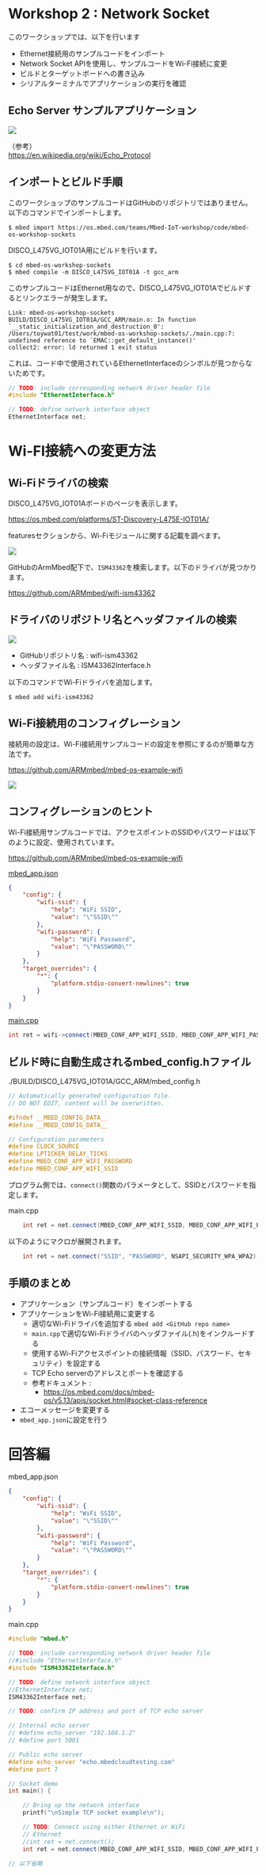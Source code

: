 # Workshop 2 : Network Socket

このワークショップでは、以下を行います

* Ethernet接続用のサンプルコードをインポート
* Network Socket APIを使用し、サンプルコードをWi-Fi接続に変更
* ビルドとターゲットボードへの書き込み
* シリアルターミナルでアプリケーションの実行を確認

## Echo Server サンプルアプリケーション

![](./pict/echoserver.png)

（参考）  
https://en.wikipedia.org/wiki/Echo_Protocol

## インポートとビルド手順

このワークショップのサンプルコードはGitHubのリポジトリではありません。以下のコマンドでインポートします。

```
$ mbed import https://os.mbed.com/teams/Mbed-IoT-workshop/code/mbed-os-workshop-sockets
```
DISCO_L475VG_IOT01A用にビルドを行います。
```
$ cd mbed-os-workshop-sockets
$ mbed compile -m DISCO_L475VG_IOT01A -t gcc_arm
```

このサンプルコードはEthernet用なので、DISCO_L475VG_IOT01Aでビルドするとリンクエラーが発生します。

```
Link: mbed-os-workshop-sockets
BUILD/DISCO_L475VG_IOT01A/GCC_ARM/main.o: In function `__static_initialization_and_destruction_0':
/Users/toywat01/test/work/mbed-os-workshop-sockets/./main.cpp:7: undefined reference to `EMAC::get_default_instance()'
collect2: error: ld returned 1 exit status
```
これは、コード中で使用されているEthernetInterfaceのシンボルが見つからないためです。

```cpp
// TODO: include corresponding network driver header file
#include "EthernetInterface.h"

// TODO: define network interface object
EthernetInterface net;
```

# Wi-FI接続への変更方法

## Wi-Fiドライバの検索

DISCO_L475VG_IOT01Aボードのページを表示します。  

https://os.mbed.com/platforms/ST-Discovery-L475E-IOT01A/

featuresセクションから、Wi-Fiモジュールに関する記載を調べます。

![](./pict/wifi.png)

GitHubのArmMbed配下で、`ISM43362`を検索します。以下のドライバが見つかります。

https://github.com/ARMmbed/wifi-ism43362

## ドライバのリポジトリ名とヘッダファイルの検索

![](./pict/wifi_repo.png)

* GitHubリポジトリ名 : wifi-ism43362
* ヘッダファイル名 : ISM43362Interface.h

以下のコマンドでWi-Fiドライバを追加します。

```
$ mbed add wifi-ism43362
```

## Wi-Fi接続用のコンフィグレーション

接続用の設定は、Wi-Fi接続用サンプルコードの設定を参照にするのが簡単な方法です。

https://github.com/ARMmbed/mbed-os-example-wifi

![](./pict/wifi_config.png)

## コンフィグレーションのヒント
Wi-Fi接続用サンプルコードでは、アクセスポイントのSSIDやパスワードは以下のように設定、使用されています。

https://github.com/ARMmbed/mbed-os-example-wifi

[mbed_app.json](https://github.com/ARMmbed/mbed-os-example-wifi/blob/700c55a8af59adc649626a903328830b48aa0b4f/mbed_app.json#L1-L17)

```json
{
    "config": {
        "wifi-ssid": {
            "help": "WiFi SSID",
            "value": "\"SSID\""
        },
        "wifi-password": {
            "help": "WiFi Password",
            "value": "\"PASSWORD\""
        }
    },
    "target_overrides": {
        "*": {
            "platform.stdio-convert-newlines": true
        }
    }
}
```

[main.cpp](https://github.com/ARMmbed/mbed-os-example-wifi/blob/700c55a8af59adc649626a903328830b48aa0b4f/main.cpp#L96)

```cpp
int ret = wifi->connect(MBED_CONF_APP_WIFI_SSID, MBED_CONF_APP_WIFI_PASSWORD, NSAPI_SECURITY_WPA_WPA2);
```

## ビルド時に自動生成されるmbed_config.hファイル

./BUILD/DISCO_L475VG_IOT01A/GCC_ARM/mbed_config.h

```cpp
// Automatically generated configuration file.
// DO NOT EDIT, content will be overwritten.

#ifndef __MBED_CONFIG_DATA__
#define __MBED_CONFIG_DATA__

// Configuration parameters
#define CLOCK_SOURCE                                                          USE_PLL_MSI                                                                                      // set by target:DISCO_L475VG_IOT01A
#define LPTICKER_DELAY_TICKS                                                  1                                                                                                // set by target:FAMILY_STM32
#define MBED_CONF_APP_WIFI_PASSWORD                                           "PASSWORD"                                                                                       // set by application
#define MBED_CONF_APP_WIFI_SSID                                               "SSID"                                                                                           // set by application
```

プログラム側では、`connect()`関数のパラメータとして、SSIDとパスワードを指定します。

main.cpp

```cpp
    int ret = net.connect(MBED_CONF_APP_WIFI_SSID, MBED_CONF_APP_WIFI_PASSWORD, NSAPI_SECURITY_WPA_WPA2);
```
以下のようにマクロが展開されます。

```cpp
    int ret = net.connect("SSID", "PASSWORD", NSAPI_SECURITY_WPA_WPA2);
```

## 手順のまとめ

* アプリケーション（サンプルコード）をインポートする
* アプリケーションをWi-Fi接続用に変更する
  * 適切なWi-Fiドライバを追加する `mbed add <GitHub repo name>`
  * `main.cpp`で適切なWi-Fiドライバのヘッダファイル(.h)をインクルードする
  * 使用するWi-Fiアクセスポイントの接続情報（SSID、パスワード、セキュリティ）を設定する
  * TCP Echo serverのアドレスとポートを確認する
  * 参考ドキュメント : 
    * https://os.mbed.com/docs/mbed-os/v5.13/apis/socket.html#socket-class-reference
* エコーメッセージを変更する
* `mbed_app.json`に設定を行う

# 回答編

mbed_app.json

```json
{
    "config": {
        "wifi-ssid": {
            "help": "WiFi SSID",
            "value": "\"SSID\""
        },
        "wifi-password": {
            "help": "WiFi Password",
            "value": "\"PASSWORD\""
        }
    },
    "target_overrides": {
        "*": {
            "platform.stdio-convert-newlines": true
        }
    }
}
```

main.cpp

```cpp
#include "mbed.h"

// TODO: include corresponding network driver header file
//#include "EthernetInterface.h"
#include "ISM43362Interface.h"

// TODO: define network interface object
//EthernetInterface net;
ISM43362Interface net;

// TODO: confirm IP address and port of TCP echo server

// Internal echo server
// #define echo_server "192.168.1.2"
// #define port 5001

// Public echo server
#define echo_server "echo.mbedcloudtesting.com"
#define port 7

// Socket demo
int main() {

    // Bring up the network interface
    printf("\nSimple TCP socket example\n");

    // TODO: Connect using either Ethernet or WiFi
    // Ethernet
    //int ret = net.connect();
    int ret = net.connect(MBED_CONF_APP_WIFI_SSID, MBED_CONF_APP_WIFI_PASSWORD, NSAPI_SECURITY_WPA_WPA2);

// 以下省略
```
